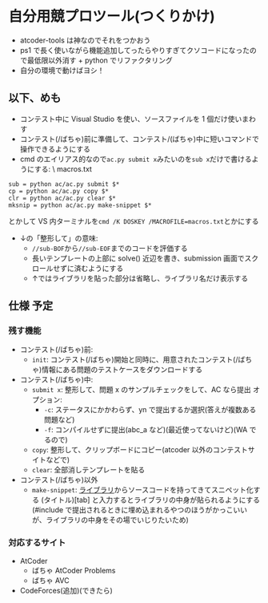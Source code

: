 ﻿# 自分用競プロツール(つくりかけ)

- atcoder-tools は神なのでそれをつかおう
- ps1 で長く使いながら機能追加してったらやりすぎてクソコードになったので最低限以外消す + python でリファクタリング
- 自分の環境で動けばヨシ！

## 以下、めも

- コンテスト中に Visual Studio を使い、ソースファイルを 1 個だけ使いまわす
- コンテスト(/ばちゃ)前に準備して、コンテスト/(ばちゃ)中に短いコマンドで操作できるようにする
- cmd のエイリアス的なので`ac.py submit x`みたいのを`sub x`だけで書けるようにする: \\
macros.txt
```
sub = python ac/ac.py submit $*
cp = python ac/ac.py copy $*
clr = python ac/ac.py clear $*
mksnip = python ac/ac.py make-snippet $*
```
とかして VS 内ターミナルを`cmd /K DOSKEY /MACROFILE=macros.txt`とかにする
- ↓の「整形して」の意味:
	+ `//sub-BOF`から`//sub-EOF`までのコードを評価する
	+ 長いテンプレートの上部に solve() 近辺を書き、submission 画面でスクロールせずに済むようにする
	+ ↑ではライブラリを貼った部分は省略し、ライブラリ名だけ表示する

## 仕様 予定

### 残す機能

- コンテスト(/ばちゃ)前:
	+ `init`: コンテスト(/ばちゃ)開始と同時に、用意されたコンテスト(/ばちゃ)情報にある問題のテストケースをダウンロードする
- コンテスト(/ばちゃ)中:
	+ `submit x`: 整形して、問題 x のサンプルチェックをして、AC なら提出 オプション:
		* `-c`: ステータスにかかわらず、yn で提出するか選択(答えが複数ある問題など)
		* `-f`: コンパイルせずに提出(abc_a など)(最近使ってないけど)(WA でるので)
	+ `copy`: 整形して、クリップボードにコピー(atcoder 以外のコンテストサイトなどで)
	+ `clear`: 全部消しテンプレートを貼る
- コンテスト(/ばちゃ)以外
	+ `make-snippet`: [ライブラリ](https://tqkoh.github.io/library/)からソースコードを持ってきてスニペット化する (タイトル)[tab] と入力するとライブラリの中身が貼られるようにする(#include で提出されるときに埋め込まれるやつのほうがかっこいいが、ライブラリの中身をその場でいじりたいため)

### 対応するサイト

- AtCoder
	+ ばちゃ AtCoder Problems
	+ ばちゃ AVC
- CodeForces(追加)(できたら)
